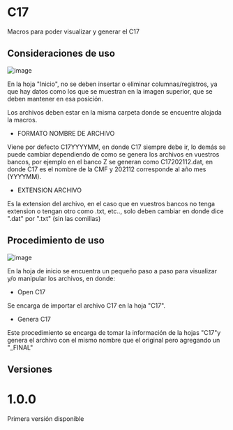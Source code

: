 # C17

Macros para poder visualizar y generar el C17

## Consideraciones de uso

![image](https://user-images.githubusercontent.com/36990078/152620140-9d626a75-08d8-4dec-afbc-f7466d72a0bc.png)


En la hoja "Inicio", no se deben insertar o eliminar columnas/registros, ya que hay datos como los que se muestran en la imagen superior, 
que se deben mantener en esa posición.

Los archivos deben estar en la misma carpeta donde se encuentre alojada la macros.

* FORMATO NOMBRE DE ARCHIVO

Viene por defecto C17YYYYMM, en donde C17 siempre debe ir, lo demás se puede cambiar dependiendo de como se genera los archivos en vuestros bancos,
por ejemplo en el banco Z se generan como C17202112.dat, en donde C17 es el nombre de la CMF y 202112 corresponde al año mes (YYYYMM).


* EXTENSION ARCHIVO

Es la extension del archivo, en el caso que en vuestros bancos no tenga extension o tengan otro como .txt, etc.., solo deben cambiar en donde dice ".dat" por ".txt" (sin las comillas)


## Procedimiento de uso

![image](https://user-images.githubusercontent.com/36990078/152620262-4bee3dba-c789-48e5-83fe-4d32c7a7de98.png)


En la hoja de inicio se encuentra un pequeño paso a paso para visualizar y/o manipular los archivos, en donde:

*  Open C17

Se encarga de importar el archivo C17 en la hoja "C17".

*  Genera C17

Este procedimiento se encarga de tomar la información de la hojas "C17"y genera el archivo con el mismo nombre que el original pero agregando un "_FINAL"

## Versiones

# 1.0.0

Primera versión disponible
